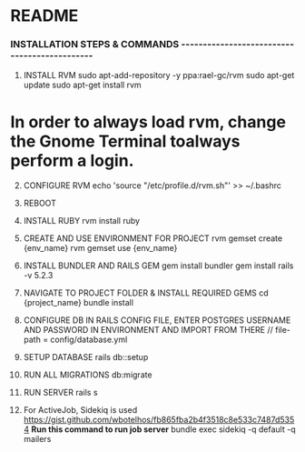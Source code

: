 # README

### INSTALLATION STEPS & COMMANDS ---------------------------------------------

1. INSTALL RVM
   sudo apt-add-repository -y ppa:rael-gc/rvm
   sudo apt-get update
   sudo apt-get install rvm

# In order to always load rvm, change the Gnome Terminal toalways perform a login.

2. CONFIGURE RVM
   echo 'source "/etc/profile.d/rvm.sh"' >> ~/.bashrc

3. REBOOT

4. INSTALL RUBY
   rvm install ruby

5. CREATE AND USE ENVIRONMENT FOR PROJECT
   rvm gemset create {env_name}
   rvm gemset use {env_name}

6. INSTALL BUNDLER AND RAILS GEM
   gem install bundler
   gem install rails -v 5.2.3

7. NAVIGATE TO PROJECT FOLDER & INSTALL REQUIRED GEMS
   cd {project_name}
   bundle install

8. CONFIGURE DB IN RAILS CONFIG FILE, ENTER POSTGRES USERNAME AND PASSWORD IN ENVIRONMENT
   AND IMPORT FROM THERE
   // file-path = config/database.yml

9. SETUP DATABASE
   rails db::setup

10. RUN ALL MIGRATIONS
    db:migrate

11. RUN SERVER
    rails s


12. For ActiveJob, Sidekiq is used
    https://gist.github.com/wbotelhos/fb865fba2b4f3518c8e533c7487d5354
    **Run this command to run job server**
    bundle exec sidekiq -q default -q mailers
